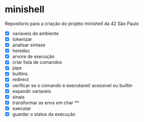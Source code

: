 # minishell
Repositorio para a criação do projeto minishell da 42 São Paulo

- [x] variaveis de ambiente
- [x] tokenizar
- [x] analisar sintaxe
- [x] heredoc
- [x] arvore de execução
- [x] criar lista de comandos
- [x] pipe
- [x] builtins
- [x] redirect
- [x] verificar se o comando e executavel/ acessivel ou builtin
- [x] expandir variaveis
- [x] sinais
- [x] transformar as envs em char **
- [x] executar
- [x] guardar o status da execução
